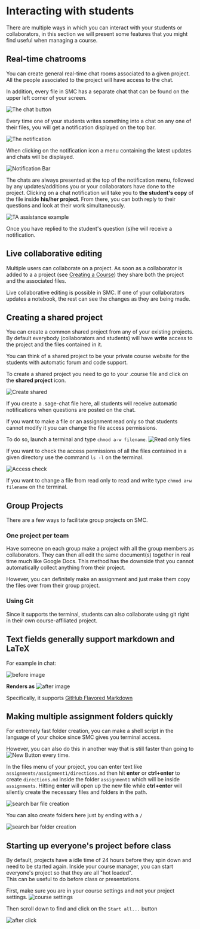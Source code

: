 # Interacting with students
There are multiple ways in which you can interact with your students or collaborators, in this section we will present some features that you might find useful when managing a course.

## Real-time chatrooms
You can create general real-time chat rooms associated to a given project. All the people associated to the project will have access to the chat.

In addition, every file in SMC has a separate chat that can be found on the upper left corner of your screen.

![The chat button](./assets/chat_button.png)

Every time one of your students writes something into a chat on any one of their files, you will get a notification displayed on the top bar.

![The notification](./assets/instructor_notification.png)

When clicking on the notification icon a menu containing the latest updates and chats will be displayed.

![Notification Bar](./assets/notification_highlighted.png)

The chats are always presented at the top of the notification menu, followed by any updates/additions you or your collaborators have done to the project. Clicking on a chat notification will take you to **the student's copy** of the file inside **his/her project**.
From there, you can both reply to their questions and look at their work simultaneously.

![TA assistance example](./assets/student_question.png)

Once you have replied to the student's question (s)he will receive a notification.

## Live collaborative editing
Multiple users can collaborate on a project. As soon as a collaborator is added to a a project (see [Creating a Course](./creating_a_course/creating_course.md)) they share both the project and the associated files.

Live collaborative editing is possible in SMC. If one of your collaborators updates a notebook, the rest can see the changes as they are being made.

## Creating a shared project
You can create a common shared project from any of your existing projects. By default everybody (collaborators and students) will have **write** access to the project and the files contained in it.

You can think of a shared project to be your private course website for the students with automatic forum and code support.

To create a shared project you need to go to your .course file and click on the **shared project** icon. 

![Create shared](./assets/shared1.png)

If you create a .sage-chat file here, all students will receive automatic notifications when questions are posted on the chat.



If you want to make a file or an assignment read only so that students cannot modify it you can change the file access permissions.

To do so, launch a terminal and type `chmod a-w filename`.
![Read only files](./assets/read_only.png)

If you want to check the access permissions of all the files contained in a given directory use the command `ls -l` on the terminal.

![Access check](./assets/ls_assignment.png)

If you want to change a file from read only to read and write type `chmod a+w filename` on the terminal.

## Group Projects
There are a few ways to facilitate group projects on SMC.

### One project per team
Have someone on each group make a project with all the group members as collaborators.
They can then all edit the same document(s) together in real time much like Google Docs.
This method has the downside that you cannot automatically collect anything from their project.

However, you can definitely make an assignment and just make them copy the files over from their group project.


### Using Git
Since it supports the terminal, students can also collaborate using git right in their own course-affiliated project.

## Text fields generally support markdown and LaTeX
For example in chat:

![before image](./assets/before_latex_render.png)

**Renders as**
![after image](./assets/after_latex_render.png)

Specifically, it supports [GitHub Flavored Markdown](https://github.com/adam-p/markdown-here/wiki/Markdown-Cheatsheet)

## Making multiple assignment folders quickly
For extremely fast folder creation, you can make a shell script in the language of your choice since SMC gives you terminal access.

However, you can also do this in another way that is still faster than going to ![New Button](./assets/new.png) every time.

In the files menu of your project, you can enter text like `assignments/assignment1/directions.md` then hit **enter** or **ctrl+enter** to create `directions.md` inside the folder `assignment1` which will be inside `assignments`. Hitting **enter** will open up the new file while **ctrl+enter** will silently create the necessary files and folders in the path.

![search bar file creation](./assets/file.png)

You can also create folders here just by ending with a `/`

![search bar folder creation](./assets/folder.png)

## Starting up everyone's project before class
By default, projects have a idle time of 24 hours before they spin down and need to be started again.
Inside your course manager, you can start everyone's project so that they are all "hot loaded".<br/>
This can be useful to do before class or presentations.

First, make sure you are in your course settings and not your project settings.
![course settings](./assets/settings.png)

Then scroll down to find and click on the `Start all...` button

![after click](./assets/start_all_clicked.png)
